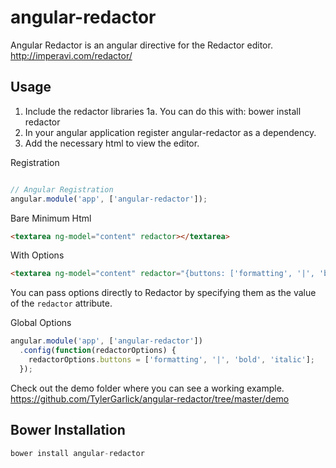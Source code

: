 angular-redactor
================

Angular Redactor is an angular directive for the Redactor editor.  http://imperavi.com/redactor/


Usage
--------------

1. Include the redactor libraries
  1a. You can do this with: bower install redactor
2. In your angular application register angular-redactor as a dependency.
3. Add the necessary html to view the editor.

Registration

```js

// Angular Registration
angular.module('app', ['angular-redactor']);

```

Bare Minimum Html
```html
<textarea ng-model="content" redactor></textarea>
```

With Options
```html
<textarea ng-model="content" redactor="{buttons: ['formatting', '|', 'bold', 'italic']}" cols="30" rows="10"></textarea>
```

You can pass options directly to Redactor by specifying them as the value of the `redactor` attribute.

Global Options
```js
angular.module('app', ['angular-redactor'])
  .config(function(redactorOptions) {
    redactorOptions.buttons = ['formatting', '|', 'bold', 'italic']; 
  });
```


Check out the demo folder where you can see a working example.  https://github.com/TylerGarlick/angular-redactor/tree/master/demo



Bower Installation
--------------
```js
bower install angular-redactor
```
